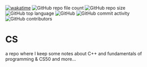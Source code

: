 [![wakatime](https://wakatime.com/badge/user/fbdfdc0f-d449-43dc-8090-ced03a22fe8c/project/ebfa2856-6423-4be6-ab5f-b71a3e6c2943.svg)](https://wakatime.com/badge/user/fbdfdc0f-d449-43dc-8090-ced03a22fe8c/project/ebfa2856-6423-4be6-ab5f-b71a3e6c2943)   ![GitHub repo file count](https://img.shields.io/github/directory-file-count/AlexEG/CS?&style=plastic)   ![GitHub repo size](https://img.shields.io/github/repo-size/AlexEG/CS?color=%23ff0055&style=plastic)   ![GitHub top language](https://img.shields.io/github/languages/top/AlexEG/CS?color=%239900ff&style=plastic)    ![GitHub](https://img.shields.io/github/license/AlexEG/CS?color=%2300dd&style=plastic)    ![GitHub commit activity](https://img.shields.io/github/commit-activity/m/AlexEG/CS?color=%2330ff30&style=plastic)   ![GitHub contributors](https://img.shields.io/github/contributors/AlexEG/CS?color=%23cc0000&style=plastic) 


# CS
 a repo where I keep some notes about C++ and fundamentals of programming & CS50 and more...
